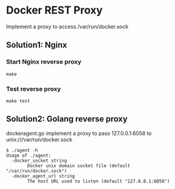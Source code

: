 # Docker REST Proxy

Implement a proxy to access /var/run/docker.sock


## Solution1: Nginx

### Start Nginx reverse proxy

```
make
```

### Test reverse proxy

```
make test
```
## Solution2: Golang reverse proxy

dockeragent.go implement a proxy to pass 127.0.0.1:6058 to unix:///var/run/docker.sock
```
$ ./agent -h
Usage of ./agent:
  -docker_socket string
        Docker unix domain socket file (default "/var/run/docker.sock")
  -docker_agent_url string
        The host URL used to listen (default "127.0.0.1:6058")
```
